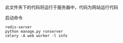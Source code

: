 此文件夹下的代码将运行于服务器中，代码为网站运行代码

启动命令
```shell
redis-server
python manage.py runserver
celery -A web worker -l info
```